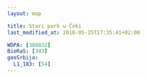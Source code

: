 ```yaml
---
layout: map

title: Stari park u Čoki
last_modified_at: 2018-05-25T17:35:41+02:00

WDPA: [388832]
BioRaS: [343]
geoSrbija:
  L1_183: [54]
---
```

